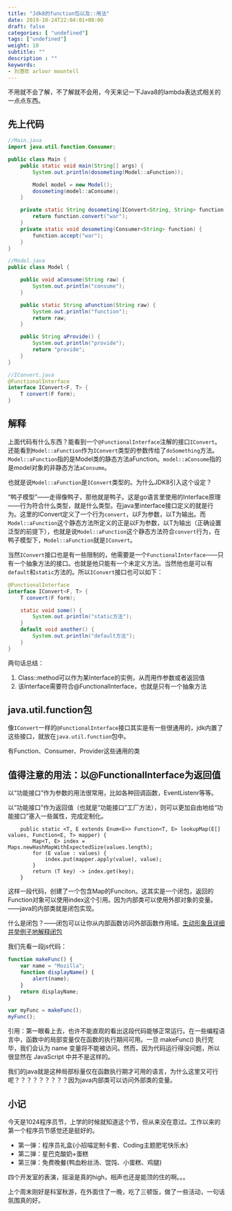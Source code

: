 ```yaml
---
title: "Jdk8的function包以及::用法"
date: 2019-10-24T22:04:01+08:00
draft: false
categories: [ "undefined"]
tags: ["undefined"]
weight: 10
subtitle: ""
description : ""
keywords:
- 刘港欢 arloor moontell
---
```


不用就不会了解，不了解就不会用，今天来记一下Java8的lambda表达式相关的一点点东西。
<!--more-->

## 先上代码

```java
//Main.java
import java.util.function.Consumer;

public class Main {
    public static void main(String[] args) {
        System.out.println(dosometing(Model::aFunction));

        Model model = new Model();
        dosometing(model::aConsume);
    }

    private static String dosometing(IConvert<String, String> function) {
        return function.convert("war");
    }
    private static void dosometing(Consumer<String> function) {
        function.accept("war");
    }
}

//Model.java
public class Model {

    public void aConsume(String raw) {
        System.out.println("consume");
    }

    public static String aFunction(String raw) {
        System.out.println("function");
        return raw;
    }

    public String aProvide() {
        System.out.println("provide");
        return "provide";
    }
}

//IConvert.java
@FunctionalInterface
interface IConvert<F, T> {
    T convert(F form);
}
```

## 解释

上面代码有什么东西？能看到一个`@FunctionalInterface`注解的接口`IConvert`。还能看到`Model::aFunction`作为`IConvert`类型的参数传给了`doSomething`方法。`Model::aFunction`指的是Model类的静态方法aFunction。`model::aConsume`指的是model对象的非静态方法`aConsume`。

也就是说`Model::aFunction`是`IConvert`类型的。为什么JDK8引入这个设定？


“鸭子模型”——走得像鸭子，那他就是鸭子。这是go语言里使用的Interface原理——行为符合什么类型，就是什么类型。在java里interface接口定义的就是行为。这里的IConvert定义了一个行为`convert`，以F为参数，以T为输出。而`Model::aFunction`这个静态方法所定义的正是以F为参数，以T为输出（正确设置泛型的前提下），也就是说`Model::aFunction`这个静态方法符合`convert`行为，在鸭子模型下，`Model::aFunction`就是`IConvert`。

当然`IConvert`接口也是有一些限制的，他需要是一个`FunctionalInterface`——只有一个抽象方法的接口。也就是他只能有一个未定义方法。当然他也是可以有`default`和`static`方法的。所以`IConvert`接口也可以如下：

```java
@FunctionalInterface
interface IConvert<F, T> {
    T convert(F form);

    static void some() {
        System.out.println("static方法");
    }
    default void another() {
        System.out.println("default方法");
    }
}
```

两句话总结：

1. Class::method可以作为某Interface的实例，从而用作参数或者返回值
2. 该Interface需要符合@FunctionalInterface，也就是只有一个抽象方法

## java.util.function包

像`IConvert`一样的`@FunctionalInterface`接口其实是有一些很通用的，jdk内置了这些接口，就放在`java.util.function`包中。

有Function、Consumer、Provider这些通用的类

## 值得注意的用法：以@FunctionalInterface为返回值

以“功能接口”作为参数的用法很常用，比如各种回调函数，EventListenr等等。

以“功能接口”作为返回值（也就是“功能接口”工厂方法），则可以更加自由地给“功能接口”塞入一些属性，完成定制化。

```
    public static <T, E extends Enum<E>> Function<T, E> lookupMap(E[] values, Function<E, T> mapper) {
        Map<T, E> index = Maps.newHashMapWithExpectedSize(values.length);
        for (E value : values) {
            index.put(mapper.apply(value), value);
        }
        return (T key) -> index.get(key);
    }
```
这样一段代码，创建了一个包含Map的Funciton。这其实是一个闭包，返回的Function对象可以使用index这个引用。因为内部类可以使用外部对象的变量。——java的内部类就是闭包实现。

什么是闭包？——闭包可以让你从内部函数访问外部函数作用域。[生动形象且详细并举例子地解释闭包]([https://developer.mozilla.org/zh-CN/docs/Web/JavaScript/Closures](https://developer.mozilla.org/zh-CN/docs/Web/JavaScript/Closures))

我们先看一段js代码：

```js
function makeFunc() {
    var name = "Mozilla";
    function displayName() {
        alert(name);
    }
    return displayName;
}

var myFunc = makeFunc();
myFunc();
```

引用：第一眼看上去，也许不能直观的看出这段代码能够正常运行。在一些编程语言中，函数中的局部变量仅在函数的执行期间可用。一旦 makeFunc() 执行完毕，我们会认为 name 变量将不能被访问。然而，因为代码运行得没问题，所以很显然在 JavaScript 中并不是这样的。

我们的java就是这种局部标量仅在函数执行期才可用的语言，为什么这里又可行呢？？？？？？？？？因为java内部类可以访问外部类的变量。

## 小记

今天是1024程序员节，上学的时候就知道这个节，但从来没在意过。工作以来的第一个程序员节感觉还是挺好的。

- 第一弹：程序员礼盒{小招喵定制卡套、Coding主题肥宅快乐水}
- 第二弹：星巴克酸奶+蛋糕
- 第三弹：免费晚餐{鸭血粉丝汤、馄饨、小蛋糕、鸡腿}

四个开发室的表演，摇滚是真的high，相声也还是能顶的住的啊。。。

上个周末刚好是科室秋游，在外面住了一晚，吃了三顿饭，做了一些活动，一句话氛围真的好。